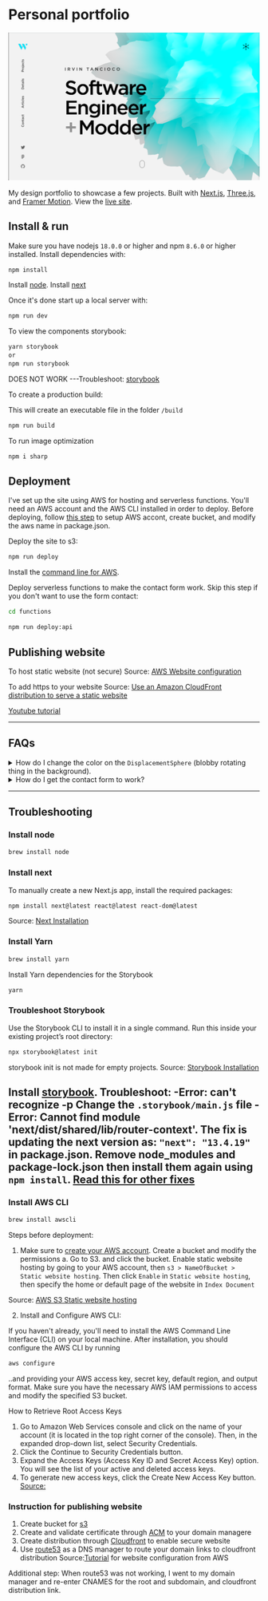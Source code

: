 # Personal portfolio

[![Site preview](/public/site-preview.png)](https://tancioco.com)

My design portfolio to showcase a few projects. Built with [Next.js](https://nextjs.org/), [Three.js](https://threejs.org/), and [Framer Motion](https://www.framer.com/motion/). View the [live site](www.tancioco.com).

## Install & run

Make sure you have nodejs `18.0.0` or higher and npm `8.6.0` or higher installed. Install dependencies with:

```bash
npm install
```
Install [node](#install-node). Install [next](#install-next)

Once it's done start up a local server with:

```bash
npm run dev
```

To view the components storybook:

```bash
yarn storybook
or
npm run storybook
```
DOES NOT WORK ---Troubleshoot: [storybook](#troubleshoot-storybook)

To create a production build:

This will create an executable file in the folder `/build`
```bash
npm run build
```
To run image optimization
```bash
npm i sharp
```


## Deployment

I've set up the site using AWS for hosting and serverless functions. You'll need an AWS account and the AWS CLI installed in order to deploy. Before deploying, follow [this step](#install-aws-cli) to setup AWS accont, create bucket, and modify the aws name in package.json.

Deploy the site to s3:

```bash
npm run deploy
```

Install the [command line for AWS](#install-aws-cli).

Deploy serverless functions to make the contact form work. Skip this step if you don't want to use the form contact:

```bash
cd functions
```

```bash
npm run deploy:api
```

## Publishing website
To host static website (not secure)
Source: [AWS Website configuration](#instruction-for-publishing-website)

To add https to your website
Source: [Use an Amazon CloudFront distribution to serve a static website](https://docs.aws.amazon.com/Route53/latest/DeveloperGuide/getting-started-cloudfront-overview.html#getting-started-prerequisites-cloudfront)

[Youtube tutorial](https://www.youtube.com/watch?v=qsJSv7J4s7k) 

----------------------------------------------------------------------------------
## FAQs

<details>
  <summary>How do I change the color on the <code>DisplacementSphere</code> (blobby rotating thing in the background).</summary>
  
  You'll need to edit the fragment shader. [Check out this issue for more details](https://github.com/HamishMW/portfolio/issues/19#issuecomment-870996615).
</details>

<details>
  <summary>How do I get the contact form to work?</summary>
  
  It's set up using a serverless function with AWS Lambda. You'll need to set up an AWS account and deploy the function. [Refer to this issue for more details](https://github.com/HamishMW/portfolio/issues/21#issuecomment-958727113).
</details>



----------------------------------------------------------------------------------

## Troubleshooting
### Install node

```bash
brew install node
```

### Install next
To manually create a new Next.js app, install the required packages:
```bash
npm install next@latest react@latest react-dom@latest
```
Source: [Next Installation](https://nextjs.org/docs/getting-started/installation)

### Install Yarn
```bash
brew install yarn
```
Install Yarn dependencies for the Storybook
```bash
yarn
```
### Troubleshoot Storybook
Use the Storybook CLI to install it in a single command. Run this inside your existing project’s root directory:
```bash
npx storybook@latest init
```
storybook init is not made for empty projects.
Source: [Storybook Installation](https://storybook.js.org/docs/react/get-started/install)

Install [storybook](#install-storybook).
Troubleshoot: 
-Error: can't recognize -p
Change the `.storybook/main.js` file
-Error: Cannot find module 'next/dist/shared/lib/router-context'. The fix is updating the next version as:
`"next": "13.4.19" ` in package.json. Remove node_modules and package-lock.json then install them again using `npm install`. [Read this for other fixes](https://github.com/storybookjs/storybook/issues/24234)
-

### Install AWS CLI
```bash
brew install awscli
```
Steps before deployment:
1. Make sure to [create your AWS account](https://repost.aws/knowledge-center/create-and-activate-aws-account). Create a bucket and modify the permissions
  a. Go to S3. and click the bucket. Enable static website hosting by going to your AWS account, then `s3 > NameOfBucket > Static website hosting`. Then click `Enable` in `Static website hosting`, then specify the home or default page of the website in `Index Document`

  Source: [AWS S3 Static website hosting](https://docs.aws.amazon.com/AmazonS3/latest/userguide/website-hosting-custom-domain-walkthrough.html#root-domain-walkthrough-configure-bucket-aswebsite)

2. Install and Configure AWS CLI:

If you haven't already, you'll need to install the AWS Command Line Interface (CLI) on your local machine.
After installation, you should configure the AWS CLI by running 
```bash
aws configure
```
..and providing your AWS access key, secret key, default region, and output format. Make sure you have the necessary AWS IAM permissions to access and modify the specified S3 bucket. 


How to Retrieve Root Access Keys
1.  Go to Amazon Web Services console and click on the name of your account (it is located in the top right corner of the console). Then, in the expanded drop-down list, select Security Credentials.
2.  Click the Continue to Security Credentials button.
3.  Expand the Access Keys (Access Key ID and Secret Access Key) option. You will see the list of your active and deleted access keys.
4.  To generate new access keys, click the Create New Access Key button.
[Source: ](https://www.msp360.com/resources/blog/how-to-find-your-aws-access-key-id-and-secret-access-key/)

### Instruction for publishing website
1. Create bucket for [s3](https://s3.console.aws.amazon.com/s3)
2. Create and validate certificate through [ACM](https://aws.amazon.com/certificate-manager/) to your domain managere
3. Create distribution through [Cloudfront](https://aws.amazon.com/cloudfront/) to enable secure website
4. Use [route53](https://aws.amazon.com/route53/) as a DNS manager to route your domain links to cloudfront distribution
Source:[Tutorial](https://docs.aws.amazon.com/AmazonS3/latest/userguide/website-hosting-custom-domain-walkthrough.html#root-domain-walkthrough-configure-bucket-aswebsite)  for website configuration from AWS

Additional step:
When route53 was not working, I went to my domain manager and re-enter CNAMES for the root and subdomain, and cloudfront distribution link.